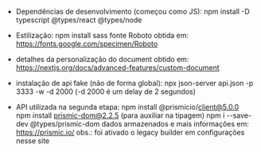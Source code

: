  - Dependências de desenvolvimento (começou como JS):
npm install -D typescript @types/react @types/node
 
 - Estilização:
npm install sass
fonte Roboto obtida em:
https://fonts.google.com/specimen/Roboto

 - detalhes da personalização do document obtido em:
https://nextjs.org/docs/advanced-features/custom-document

 - instalação de api fake (não de forma global):
 npx json-server api.json -p 3333 -w -d 2000 (-d 2000 é um delay de 2 segundos)

 - API utilizada na segunda etapa:
npm install @prismicio/client@5.0.0
npm install prismic-dom@2.2.5 (para auxiliar na tipagem)
npm i --save-dev @types/prismic-dom
dados armazenados e mais informações em:
https://prismic.io/
obs.: foi ativado o legacy builder em configurações nesse site